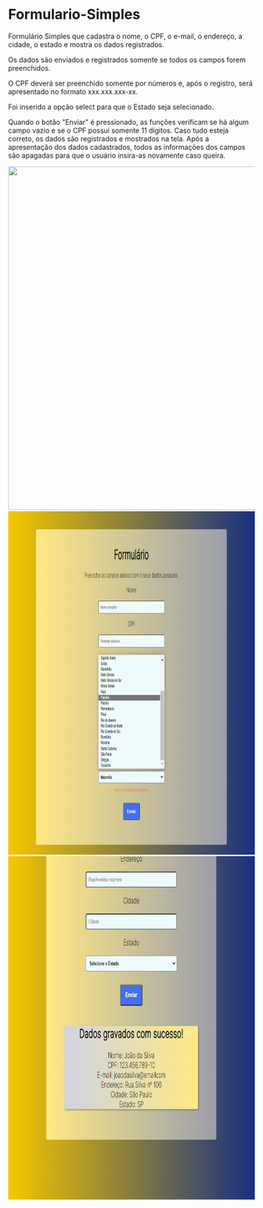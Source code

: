 # Formulario-Simples
Formulário Simples que cadastra o nome, o CPF, o e-mail, o endereço, a cidade, o estado e mostra os dados registrados.

Os dados são enviados e registrados somente se todos os campos forem preenchidos.

O CPF deverá ser preenchido somente por números e, após o registro, será apresentado no formato xxx.xxx.xxx-xx.

Foi inserido a opção select para que o Estado seja selecionado. 

Quando o botão "Enviar" é pressionado, as funções verificam se há algum campo vazio e se o CPF possui somente 11 dígitos. Caso tudo esteja correto, os dados são registrados e mostrados na tela.
Após a apresentação dos dados cadastrados, todos as informações dos campos são apagadas para que o usuário insira-as novamente caso queira. 

<img src="https://github.com/LeticiaTognonDeSousa/Formulario-Simples/blob/master/Images/Formul%C3%A1rioSimples.png?raw=true" width="900" height="700"/>
<img src="https://github.com/LeticiaTognonDeSousa/Formulario-Simples/blob/master/Images/SelecioneoEstado.png?raw=true" width="900" height="700"/>
<img src="https://github.com/LeticiaTognonDeSousa/Formulario-Simples/blob/master/Images/DadosGravados.png?raw=true" width="900" height="700"/>


